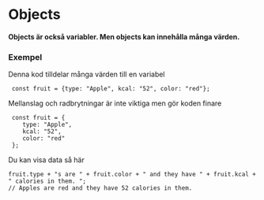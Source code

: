 # Objects

#### Objects är också variabler. Men objects kan innehålla många värden.

### Exempel

Denna kod tilldelar många värden till en variabel

```
 const fruit = {type: "Apple", kcal: "52", color: "red"};
```

Mellanslag och radbrytningar är inte viktiga men gör koden finare

```
 const fruit = {
    type: "Apple",
    kcal: "52",
    color: "red"
 };
```

Du kan visa data så här

```
fruit.type + "s are " + fruit.color + " and they have " + fruit.kcal + " calories in them. ";
// Apples are red and they have 52 calories in them.
```

